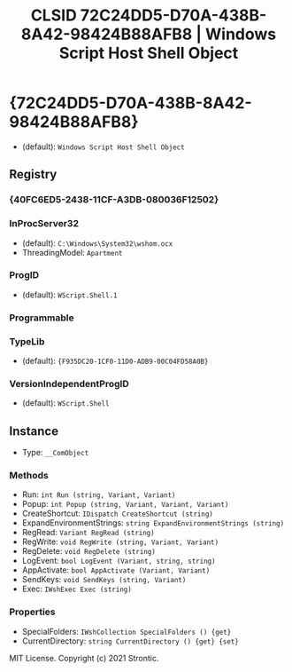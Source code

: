 ﻿---
title: "CLSID 72C24DD5-D70A-438B-8A42-98424B88AFB8 | Windows Script Host Shell Object"
excerpt: What is COM-Object CLSID 72C24DD5-D70A-438B-8A42-98424B88AFB8?
---

# {72C24DD5-D70A-438B-8A42-98424B88AFB8}

* (default): `Windows Script Host Shell Object`

## Registry


### {40FC6ED5-2438-11CF-A3DB-080036F12502}


### InProcServer32

* (default): `C:\Windows\System32\wshom.ocx`
* ThreadingModel: `Apartment`

### ProgID

* (default): `WScript.Shell.1`

### Programmable


### TypeLib

* (default): `{F935DC20-1CF0-11D0-ADB9-00C04FD58A0B}`

### VersionIndependentProgID

* (default): `WScript.Shell`

## Instance

* Type: `__ComObject`

### Methods

* Run: `int Run (string, Variant, Variant)`
* Popup: `int Popup (string, Variant, Variant, Variant)`
* CreateShortcut: `IDispatch CreateShortcut (string)`
* ExpandEnvironmentStrings: `string ExpandEnvironmentStrings (string)`
* RegRead: `Variant RegRead (string)`
* RegWrite: `void RegWrite (string, Variant, Variant)`
* RegDelete: `void RegDelete (string)`
* LogEvent: `bool LogEvent (Variant, string, string)`
* AppActivate: `bool AppActivate (Variant, Variant)`
* SendKeys: `void SendKeys (string, Variant)`
* Exec: `IWshExec Exec (string)`

### Properties

* SpecialFolders: `IWshCollection SpecialFolders () {get} `
* CurrentDirectory: `string CurrentDirectory () {get} {set} `

MIT License. Copyright (c) 2021 Strontic.


